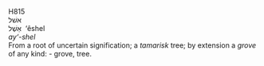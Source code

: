 <body>
  <p>H815<br>  אשׁל  <br> אֵשֶׁל  ‎  ‘êshel  <br><i>ay‘-shel </i><br>From a root of uncertain signification; a <i>tamarisk</i> tree; by extension a <i>grove</i> of any kind: - grove, tree.<br></p>
 </body>